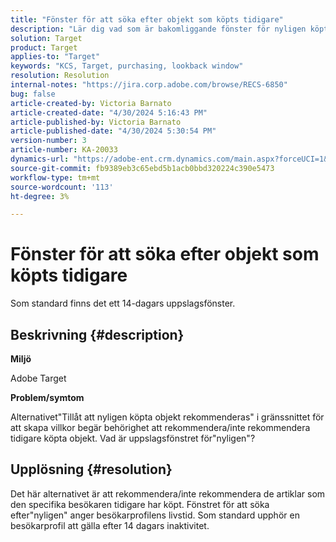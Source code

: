 ```yaml
---
title: "Fönster för att söka efter objekt som köpts tidigare"
description: "Lär dig vad som är bakomliggande fönster för nyligen köpta objekt."
solution: Target
product: Target
applies-to: "Target"
keywords: "KCS, Target, purchasing, lookback window"
resolution: Resolution
internal-notes: "https://jira.corp.adobe.com/browse/RECS-6850"
bug: false
article-created-by: Victoria Barnato
article-created-date: "4/30/2024 5:16:43 PM"
article-published-by: Victoria Barnato
article-published-date: "4/30/2024 5:30:54 PM"
version-number: 3
article-number: KA-20033
dynamics-url: "https://adobe-ent.crm.dynamics.com/main.aspx?forceUCI=1&pagetype=entityrecord&etn=knowledgearticle&id=be6d0369-1507-ef11-9f89-000d3a31b84a"
source-git-commit: fb9389eb3c65ebd5b1acb0bbd320224c390e5473
workflow-type: tm+mt
source-wordcount: '113'
ht-degree: 3%

---
```


# Fönster för att söka efter objekt som köpts tidigare


Som standard finns det ett 14-dagars uppslagsfönster.

## Beskrivning {#description}


<b>Miljö</b>

Adobe Target

<b>Problem/symtom</b>

Alternativet&quot;Tillåt att nyligen köpta objekt rekommenderas&quot; i gränssnittet för att skapa villkor begär behörighet att rekommendera/inte rekommendera tidigare köpta objekt. Vad är uppslagsfönstret för&quot;nyligen&quot;?


## Upplösning {#resolution}


Det här alternativet är att rekommendera/inte rekommendera de artiklar som den specifika besökaren tidigare har köpt. Fönstret för att söka efter&quot;nyligen&quot; anger besökarprofilens livstid. Som standard upphör en besökarprofil att gälla efter 14 dagars inaktivitet.
